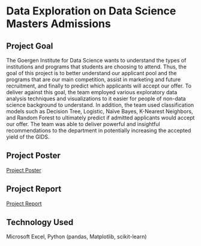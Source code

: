 # Data Exploration on Data Science Masters Admissions 

## **Project Goal** 
The Goergen Institute for Data Science wants to understand the types of institutions and programs that students are choosing to attend. Thus, the goal of this project is to better understand our applicant pool and the programs that are our main competition, assist in marketing and future recruitment, and finally to predict which applicants will accept our offer. To deliver against this goal, the team employed various exploratory data analysis techniques and visualizations to it easier for people of non-data science background to understand. In addition, the team used classification models such as Decision Tree, Logistic, Naïve Bayes, K-Nearest Neighbors, and Random Forest to ultimately predict if admitted applicants would accept our offer. The team was able to deliver powerful and insightful recommendations to the department in potentially increasing the accepted yield of the GIDS.

## **Project Poster**
[Project Poster](https://www.hajim.rochester.edu/senior-design-day/gids-1/)

## **Project Report**
[Project Report]()

## **Technology Used**
Microsoft Excel, Python (pandas, Matplotlib, scikit-learn)
